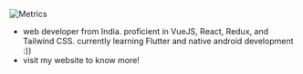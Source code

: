 ![Metrics](https://metrics.lecoq.io/stravo1?template=classic&repositories=1&base.indepth=false&base.hireable=false&repositories=100&repositories.batch=100&repositories.forks=false&repositories.affiliations=owner&repositories.featured=stravo1%2Fstacc&repositories.pinned=0&config.timezone=Asia%2FKolkata)

- web developer from India. proficient in VueJS, React, Redux, and Tailwind CSS. currently learning Flutter and native android development :))  
- visit my website to know more!
